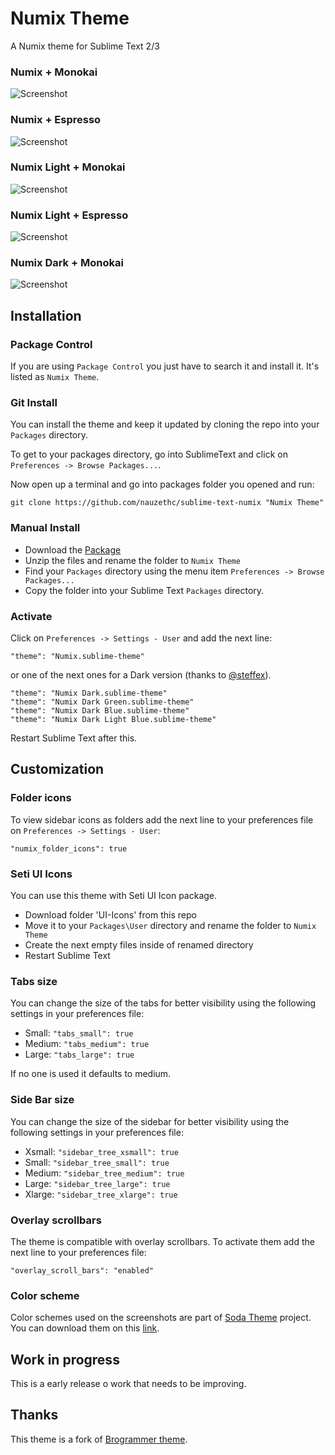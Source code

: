 # Numix Theme

A Numix theme for Sublime Text 2/3

### Numix + Monokai
![Screenshot](https://dl.dropboxusercontent.com/u/1763308/Numix/numix_monokai.png)
### Numix + Espresso
![Screenshot](https://dl.dropboxusercontent.com/u/1763308/Numix/numix_espresso.png)
### Numix Light + Monokai
![Screenshot](https://dl.dropboxusercontent.com/u/1763308/Numix/numix_light_monokai.png)
### Numix Light + Espresso
![Screenshot](https://dl.dropboxusercontent.com/u/1763308/Numix/numix_light_espresso.png)
### Numix Dark + Monokai
![Screenshot](https://dl.dropboxusercontent.com/u/1763308/Numix/numix_dark_monokai.png)


## Installation

### Package Control
If you are using ```Package Control``` you just have to search it and install it. It's listed as ```Numix Theme```.

### Git Install
You can install the theme and keep it updated by cloning the repo into your `Packages` directory.

To get to your packages directory, go into SublimeText and click on `Preferences -> Browse Packages...`.

Now open up a terminal and go into packages folder you opened and run:

`git clone https://github.com/nauzethc/sublime-text-numix "Numix Theme"`

### Manual Install
* Download the [Package](https://github.com/nauzethc/sublime-text-numix/archive/master.zip)
* Unzip the files and rename the folder to `Numix Theme`
* Find your `Packages` directory using the menu item  `Preferences -> Browse Packages...`
* Copy the folder into your Sublime Text `Packages` directory.

### Activate
Click on `Preferences -> Settings - User` and add the next line:
```
"theme": "Numix.sublime-theme"
```
or one of the next ones for a Dark version (thanks to [@steffex](https://github.com/steffex)).
```
"theme": "Numix Dark.sublime-theme"
"theme": "Numix Dark Green.sublime-theme"
"theme": "Numix Dark Blue.sublime-theme"
"theme": "Numix Dark Light Blue.sublime-theme"
```

Restart Sublime Text after this.

## Customization

### Folder icons
To view sidebar icons as folders add the next line to your preferences file on `Preferences -> Settings - User`:
```
"numix_folder_icons": true
```

### Seti UI Icons 
You can use this theme with Seti UI Icon package.
* Download folder 'UI-Icons' from this repo
* Move it to your `Packages\User` directory and rename the folder to `Numix Theme`
* Create the next empty files inside of renamed directory
* Restart Sublime Text

### Tabs size
You can change the size of the tabs for better visibility using the following settings in your preferences file:
* Small: `"tabs_small": true`
* Medium: `"tabs_medium": true`
* Large: `"tabs_large": true`

If no one is used it defaults to medium.

### Side Bar size
You can change the size of the sidebar for better visibility using the following settings in your preferences file:
* Xsmall: `"sidebar_tree_xsmall": true`
* Small: `"sidebar_tree_small": true`
* Medium: `"sidebar_tree_medium": true`
* Large: `"sidebar_tree_large": true`
* Xlarge: `"sidebar_tree_xlarge": true`

### Overlay scrollbars
The theme is compatible with overlay scrollbars. To activate them add the next line to your preferences file:
```
"overlay_scroll_bars": "enabled"
```

### Color scheme
Color schemes used on the screenshots are part of [Soda Theme](https://github.com/buymeasoda/soda-theme/) project. You can download them on this [link](http://buymeasoda.github.com/soda-theme/extras/colour-schemes.zip).

## Work in progress
This is a early release o work that needs to be improving.

## Thanks
This theme is a fork of [Brogrammer theme](https://github.com/kenwheeler/brogrammer-theme).

